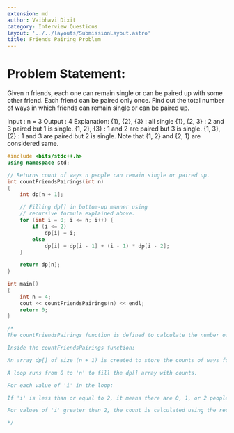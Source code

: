 ```yaml
---
extension: md
author: Vaibhavi Dixit
category: Interview Questions
layout: '../../layouts/SubmissionLayout.astro'
title: Friends Pairing Problem
---
```

# Problem Statement:
Given n friends, each one can remain single or can be paired up with some other friend. 
Each friend can be paired only once. Find out the total number of ways in which friends can remain single or can be paired up.

Input  : n = 3
Output : 4
Explanation:
{1}, {2}, {3} : all single
{1}, {2, 3} : 2 and 3 paired but 1 is single.
{1, 2}, {3} : 1 and 2 are paired but 3 is single.
{1, 3}, {2} : 1 and 3 are paired but 2 is single.
Note that {1, 2} and {2, 1} are considered same.

```cpp
#include <bits/stdc++.h>
using namespace std;

// Returns count of ways n people can remain single or paired up.
int countFriendsPairings(int n)
{
	int dp[n + 1];

	// Filling dp[] in bottom-up manner using
	// recursive formula explained above.
	for (int i = 0; i <= n; i++) {
		if (i <= 2)
			dp[i] = i;
		else
			dp[i] = dp[i - 1] + (i - 1) * dp[i - 2];
	}

	return dp[n];
}

int main()
{
	int n = 4;
	cout << countFriendsPairings(n) << endl;
	return 0;
}

/*
The countFriendsPairings function is defined to calculate the number of ways 'n' people can remain single or pair up. It uses dynamic programming to store and compute the counts.

Inside the countFriendsPairings function:

An array dp[] of size (n + 1) is created to store the counts of ways for each value of 'n.'

A loop runs from 0 to 'n' to fill the dp[] array with counts.

For each value of 'i' in the loop:

If 'i' is less than or equal to 2, it means there are 0, 1, or 2 people, and they can remain single or pair up in 'i' ways.

For values of 'i' greater than 2, the count is calculated using the recursive formula explained in the comments.

*/
```